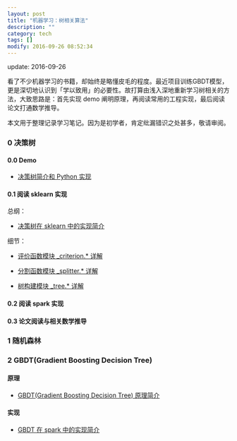 ```yaml
---
layout: post
title: "机器学习：树相关算法"
description: ""
category: tech
tags: []
modify: 2016-09-26 08:52:34
---
```

update: 2016-09-26

看了不少机器学习的书籍，却始终是略懂皮毛的程度。最近项目训练GBDT模型，更是深切地认识到「学以致用」的必要性。故打算由浅入深地重新学习树相关的方法，大致思路是：首先实现 demo 阐明原理，再阅读常用的工程实现，最后阅读论文打通数学推导。

本文用于整理记录学习笔记。因为是初学者，肯定纰漏错识之处甚多，敬请审阅。


### 0 决策树

#### 0.0 Demo
+ [决策树简介和 Python 实现](http://nbviewer.jupyter.org/github/ningchi/book_notes/blob/master/machine_learning/tree/decision_tree/demo.ipynb)

#### 0.1 阅读 sklearn 实现
总纲：

+ [决策树在 sklearn 中的实现简介](http://nbviewer.jupyter.org/github/ningchi/book_notes/blob/master/machine_learning/tree/decision_tree/sklearn/intro.ipynb)

细节：

+ [评价函数模块 _criterion.* 详解](http://nbviewer.jupyter.org/github/ningchi/book_notes/blob/master/machine_learning/tree/decision_tree/sklearn/_criterion.ipynb)

+ [分割函数模块 _splitter.* 详解](http://nbviewer.jupyter.org/github/ningchi/book_notes/blob/master/machine_learning/tree/decision_tree/sklearn/_splitter.ipynb)

+ [树构建模块 _tree.* 详解](http://nbviewer.jupyter.org/github/ningchi/book_notes/blob/master/machine_learning/tree/decision_tree/sklearn/_tree.ipynb)


#### 0.2 阅读 spark 实现

#### 0.3 论文阅读与相关数学推导


### 1 随机森林


### 2 GBDT(Gradient Boosting Decision Tree)
#### 原理
+ [GBDT(Gradient Boosting Decision Tree) 原理简介](http://nbviewer.jupyter.org/github/ningchi/book_notes/blob/master/machine_learning/tree/gbdt/intro.ipynb)

#### 实现
+ [GBDT 在 spark 中的实现简介](http://nbviewer.jupyter.org/github/ningchi/book_notes/blob/master/machine_learning/tree/gbdt/spark/intro.ipynb)
